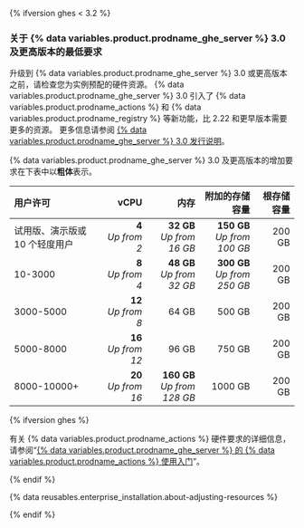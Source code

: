 {% ifversion ghes < 3.2 %}

### 关于 {% data variables.product.prodname_ghe_server %} 3.0 及更高版本的最低要求

升级到 {% data variables.product.prodname_ghe_server %} 3.0 或更高版本之前，请检查您为实例预配的硬件资源。 {% data variables.product.prodname_ghe_server %} 3.0 引入了 {% data variables.product.prodname_actions %} 和 {% data variables.product.prodname_registry %} 等新功能，比 2.22 和更早版本需要更多的资源。 更多信息请参阅 [{% data variables.product.prodname_ghe_server %} 3.0 发行说明](/enterprise-server@3.0/admin/release-notes)。

{% data variables.product.prodname_ghe_server %} 3.0 及更高版本的增加要求在下表中以**粗体**表示。

| 用户许可              |                            vCPU |                                      内存 |                                 附加的存储容量 |  根存储容量 |
|:----------------- | -------------------------------:| ---------------------------------------:| ---------------------------------------:| ------:|
| 试用版、演示版或 10 个轻度用户 |   **4**<br/>_Up from 2_ |   **32 GB**<br/>_Up from 16 GB_ | **150 GB**<br/>_Up from 100 GB_ | 200 GB |
| 10-3000           |   **8**<br/>_Up from 4_ |   **48 GB**<br/>_Up from 32 GB_ | **300 GB**<br/>_Up from 250 GB_ | 200 GB |
| 3000-5000         |  **12**<br/>_Up from 8_ |                                   64 GB |                                  500 GB | 200 GB |
| 5000-8000         | **16**<br/>_Up from 12_ |                                   96 GB |                                  750 GB | 200 GB |
| 8000-10000+       | **20**<br/>_Up from 16_ | **160 GB**<br/>_Up from 128 GB_ |                                 1000 GB | 200 GB |

{% ifversion ghes %}

有关 {% data variables.product.prodname_actions %} 硬件要求的详细信息，请参阅“[{% data variables.product.prodname_ghe_server %} 的 {% data variables.product.prodname_actions %} 使用入门](/admin/github-actions/getting-started-with-github-actions-for-github-enterprise-server#review-hardware-considerations)”。

{% endif %}

{% data reusables.enterprise_installation.about-adjusting-resources %}

{% endif %}
